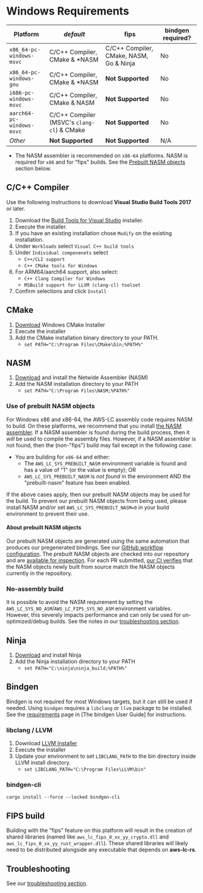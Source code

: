 # Windows Requirements

| Platform                  | *default*                                  | **fips**                                | bindgen required? |
|---------------------------|--------------------------------------------|-----------------------------------------|-------------------|
| `x86_64-pc-windows-msvc`  | C/C++ Compiler, CMake & \*NASM             | C/C++ Compiler, CMake, NASM, Go & Ninja | No                | 
| `x86_64-pc-windows-gnu`   | C/C++ Compiler, CMake & \*NASM             | **Not Supported**                       | No                |
| `i686-pc-windows-msvc`    | C/C++ Compiler, CMake & NASM               | **Not Supported**                       | No                |
| `aarch64-pc-windows-msvc` | C/C++ Compiler (MSVC's `clang-cl`) & CMake | **Not Supported**                       | No                |
| _Other_                   | **Not Supported**                          | **Not Supported**                       | N/A               |

* The NASM assembler is recommended on `x86-64` platforms. NASM is required for `x86` and for "fips" builds. See the
  [Prebuilt NASM objects](#prebuilt-nasm-objects) section below.

## C/C++ Compiler

Use the following instructions to download **Visual Studio Build Tools 2017** or later.

1. Download the [Build Tools for Visual Studio][WIN_TOOLS] installer.
2. Execute the installer.
3. If you have an existing installation chose `Modify` on the existing installation.
4. Under `Workloads` select `Visual C++ build tools`
5. Under `Individual componenets` select
    * `C++/CLI support`
    * `C++ CMake tools for Windows`
6. For ARM64/aarch64 support, also select:
    * `C++ Clang Compiler for Windows`
    * `MSBuild support for LLVM (clang-cl) toolset`
7. Confirm selections and click `Install`

## CMake

1. [Download](https://cmake.org/download/) Windows CMake Installer
2. Execute the installer
3. Add the CMake installation binary directory to your PATH.
    * `set PATH="C:\Program Files\CMake\bin;%PATH%"`

## NASM

1. [Download](https://nasm.us/) and install the Netwide Assembler (NASM)
2. Add the NASM installation directory to your PATH
    * `set PATH="C:\Program Files\NASM;%PATH%"`

### Use of prebuilt NASM objects

For Windows x86 and x86-64, the AWS-LC assembly code requires NASM to build. On these platforms,
we recommend that you install [the NASM assembler](https://www.nasm.us/). If a NASM assembler is
found during the build process, then it *will* be used to compile the assembly files. However,
if a NASM assembler is not found, then the (non-"fips") build may fail except in the following case:

* You are building for `x86-64` and either:
    * The `AWS_LC_SYS_PREBUILT_NASM` environment variable is found and has a value of "1" (or the value is empty); OR
    * `AWS_LC_SYS_PREBUILT_NASM` is *not found* in the environment AND the "prebuilt-nasm" feature has been enabled.

If the above cases apply, then our prebuilt NASM objects may be used for the build. To prevent our prebuilt NASM
objects from being used, please install NASM and/or set `AWS_LC_SYS_PREBUILT_NASM=0` in your build environment to
prevent their use.

#### About prebuilt NASM objects

Our prebuilt NASM objects are generated using the same automation that produces our pregenerated bindings. See our
[GitHub workflow configuration](https://github.com/aws/aws-lc-rs/blob/main/.github/workflows/sys-bindings-generator.yml).
The prebuilt NASM objects are checked into our repository
and are [available for inspection](https://github.com/aws/aws-lc-rs/tree/main/aws-lc-sys/builder/prebuilt-nasm).
For each PR submitted,
[our CI verifies](https://github.com/aws/aws-lc-rs/blob/8fb6869fc7bde92529a5cca40cf79513820984f7/.github/workflows/tests.yml#L209-L241)
that the NASM objects newly built from source match the NASM objects currently in the repository.

### No-assembly build

It is possible to avoid the NASM requirement by setting the `AWS_LC_SYS_NO_ASM`/`AWS_LC_FIPS_SYS_NO_ASM` environment
variables. However, this severely impacts performance and can only be used for un-optimized/debug builds. See the
notes in our [troubleshooting section](../resources.md#troubleshooting).

## Ninja

1. [Download](https://github.com/ninja-build/ninja/releases) and install Ninja
2. Add the Ninja installation directory to your PATH
    * `set PATH="C:\ninja\ninja_build;%PATH%"`

## Bindgen

Bindgen is not required for most Windows targets, but it can still be used if needed.
Using `bindgen` requires a `libclang` or `llvm` package to be installed.
See the [requirements](https://rust-lang.github.io/rust-bindgen/requirements.html) page in
[The bindgen User Guide] for instructions.

### libclang / LLVM

1. Download [LLVM Installer](https://github.com/llvm/llvm-project/releases/tag/llvmorg-15.0.6)
2. Execute the installer
3. Update your environment to set `LIBCLANG_PATH` to the bin directory inside LLVM install directory.
    * `set LIBCLANG_PATH="C:\Program Files\LLVM\bin"`

### bindgen-cli

```shell
cargo install --force --locked bindgen-cli
```

## FIPS build

Building with the "fips" feature on this platform will result in the creation of shared libraries (named like
`aws_lc_fips_0_xx_yy_crypto.dll` and `aws_lc_fips_0_xx_yy_rust_wrapper.dll`). These shared libraries will likely need to
be distributed alongside any executable that depends on **aws-lc-rs**.

## Troubleshooting

See our [troubleshooting section](../resources.md#troubleshooting).

[WIN_TOOLS]: https://aka.ms/vs/17/release/vs_BuildTools.exe
